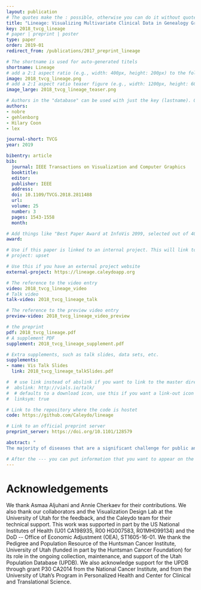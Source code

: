 ```yaml
---
layout: publication
# The quotes make the : possible, otherwise you can do it without quotes
title: "Lineage: Visualizing Multivariate Clinical Data in Genealogy Graphs"
key: 2018_tvcg_lineage
# paper | preprint | poster
type: paper
order: 2019-01
redirect_from: /publications/2017_preprint_lineage

# The shortname is used for auto-generated titels
shortname: Lineage
# add a 2:1 aspect ratio (e.g., width: 400px, height: 200px) to the folder /assets/images/papers/
image: 2018_tvcg_lineage.png
# add a 2:1 aspect ratio teaser figure (e.g., width: 1200px, height: 600px) to the folder /assets/images/papers/
image_large: 2018_tvcg_lineage_teaser.png

# Authors in the "database" can be used with just the key (lastname). Others can be written properly.
authors:
- nobre
- gehlenborg
- Hilary Coon
- lex

journal-short: TVCG
year: 2019

bibentry: article
bib:
  journal: IEEE Transactions on Visualization and Computer Graphics
  booktitle: 
  editor: 
  publisher: IEEE
  address: 
  doi: 10.1109/TVCG.2018.2811488
  url: 
  volume: 25
  number: 3
  pages: 1543-1558
  month: 

# Add things like "Best Paper Award at InfoVis 2099, selected out of 4000 submissions"
award:

# Use if this paper is linked to an internal project. This will link to the project site
# project: upset

# Use this if you have an external project website
external-project: https://lineage.caleydoapp.org

# The reference to the video entry
video: 2018_tvcg_lineage_video
# Talk video
talk-video: 2018_tvcg_lineage_talk

# The reference to the preview video entry
preview-video: 2018_tvcg_lineage_video_preview

# the preprint
pdf: 2018_tvcg_lineage.pdf
# A supplement PDF
supplement: 2018_tvcg_lineage_supplement.pdf

# Extra supplements, such as talk slides, data sets, etc.
supplements:
- name: Vis Talk Slides
  link: 2018_tvcg_lineage_talkSlides.pdf

#  # use link instead of abslink if you want to link to the master directory
#  abslink: http://vials.io/talk/
#  # defaults to a download icon, use this if you want a link-out icon
#  linksym: true

# Link to the repository where the code is hostet
code: https://github.com/Caleydo/lineage

# Link to an official preprint server
preprint_server: https://doi.org/10.1101/128579

abstract: "
The majority of diseases that are a significant challenge for public and individual heath are caused by a combination of hereditary and environmental factors. In this paper we introduce Lineage, a novel visual analysis tool designed to support domain experts who study such multifactorial diseases in the context of genealogies. Incorporating familial relationships between cases with other data can provide insights into shared genomic variants and shared environmental exposures that may be implicated in such diseases. We introduce a data and task abstraction, and argue that the problem of analyzing such diseases based on genealogical, clinical, and genetic data can be mapped to a multivariate graph visualization problem. The main contribution of our design study is a novel visual representation for tree-like, multivariate graphs, which we apply to genealogies and clinical data about the individuals in these families. We introduce data-driven aggregation methods to scale to multiple families. By designing the genealogy graph layout to align with a tabular view, we are able to incorporate extensive, multivariate attributes in the analysis of the genealogy without cluttering the graph. We validate our designs by conducting case studies with our domain collaborators."

# After the --- you can put information that you want to appear on the website using markdown formatting or HTML. A good example are acknowledgements, extra references, an erratum, etc.
---
```



# Acknowledgements

We thank Asmaa Aljuhani and Annie Cherkaev for their contributions. We also thank our collaborators and the Visualization Design Lab at the University of Utah for the feedback, and the Caleydo team for their technical support. 
This work was supported in part by the US National Institutes of Health (U01 CA198935, R00 HG007583, R01MH099134) and the DoD -- Office of Economic Adjustment (OEA), ST1605-16-01. We thank the Pedigree and Population Resource of the Huntsman Cancer Institute, University of Utah (funded in part by the Huntsman Cancer Foundation) for its role in the ongoing collection, maintenance, and support of the Utah Population Database (UPDB).  We also acknowledge support for the UPDB through grant P30 CA2014 from the National Cancer Institute, and from the University of Utah’s Program in Personalized Health and Center for Clinical and Translational Science.
